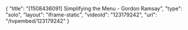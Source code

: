 {
    "title": "[1508436091] Simplifying the Menu - Gordon Ramsay",
    "type": "solo",
    "layout": "iframe-static",
    "videoId": "123179242",
    "url": "\/tvpembed\/123179242"
}